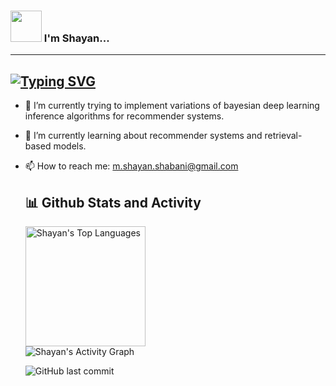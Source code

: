 ### <img src="https://media.giphy.com/media/VgCDAzcKvsR6OM0uWg/giphy.gif" width="50"> I'm Shayan...  
---
[![Typing SVG](https://readme-typing-svg.demolab.com?font=Fira+Code&pause=1000&color=53F7CF&width=435&lines=XAI+&+Data+Mining+Enthusiast)](https://git.io/typing-svg)
---

- 🔭 I’m currently trying to implement variations of bayesian deep learning inference algorithms for recommender systems.
- 🌱 I’m currently learning about recommender systems and retrieval-based models.
- 📫 How to reach me: m.shayan.shabani@gmail.com


  <summary><h2>📊 Github Stats and Activity</h2></summary>

  <img alt="Shayan's Top Languages" src="https://denvercoder1-github-readme-stats.vercel.app/api/top-langs/?username=shayanshabani&langs_count=8&layout=compact&theme=react&hide_border=true&bg_color=1F222E&title_color=53F7CF&icon_color=53F7CF&hide=Jupyter%20Notebook,Roff" height="192px"/></a>
  <br/>
  <img alt="Shayan's Activity Graph" src="https://github-readme-activity-graph.vercel.app/graph/?username=shayanshabani&bg_color=1F222E&color=53F7CF&line=53F7CF&point=FFFFFF&hide_border=true" /></a>

  ![GitHub last commit](https://img.shields.io/github/last-commit/shayanshabani/shayanshabani)
